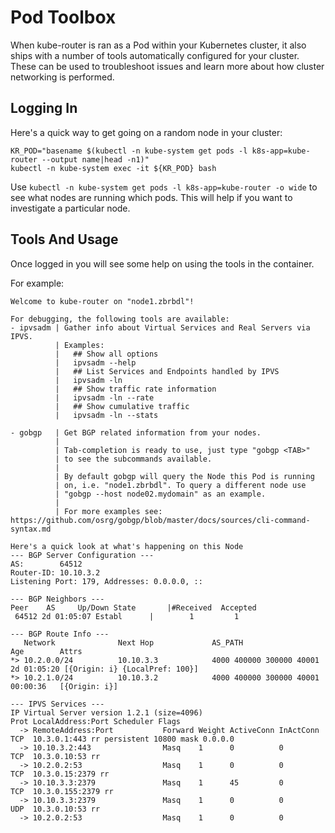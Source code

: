 # Pod Toolbox

When kube-router is ran as a Pod within your Kubernetes cluster, it also ships
with a number of tools automatically configured for your cluster.  These can be
used to troubleshoot issues and learn more about how cluster networking is
performed.

## Logging In

Here's a quick way to get going on a random node in your cluster:
```
KR_POD="basename $(kubectl -n kube-system get pods -l k8s-app=kube-router --output name|head -n1)"
kubectl -n kube-system exec -it ${KR_POD} bash
```

Use `kubectl -n kube-system get pods -l k8s-app=kube-router -o wide` to see what
nodes are running which pods. This will help if you want to investigate a
particular node.

## Tools And Usage

Once logged in you will see some help on using the tools in the container.

For example:
```console
Welcome to kube-router on "node1.zbrbdl"!

For debugging, the following tools are available:
- ipvsadm | Gather info about Virtual Services and Real Servers via IPVS.
          | Examples:
          |   ## Show all options
          |   ipvsadm --help
          |   ## List Services and Endpoints handled by IPVS
          |   ipvsadm -ln
          |   ## Show traffic rate information
          |   ipvsadm -ln --rate
          |   ## Show cumulative traffic
          |   ipvsadm -ln --stats

- gobgp   | Get BGP related information from your nodes.
          |
          | Tab-completion is ready to use, just type "gobgp <TAB>"
          | to see the subcommands available.
          |
          | By default gobgp will query the Node this Pod is running
          | on, i.e. "node1.zbrbdl". To query a different node use
          | "gobgp --host node02.mydomain" as an example.
          |
          | For more examples see: https://github.com/osrg/gobgp/blob/master/docs/sources/cli-command-syntax.md

Here's a quick look at what's happening on this Node
--- BGP Server Configuration ---
AS:        64512
Router-ID: 10.10.3.2
Listening Port: 179, Addresses: 0.0.0.0, ::

--- BGP Neighbors ---
Peer    AS     Up/Down State       |#Received  Accepted
 64512 2d 01:05:07 Establ      |        1         1

--- BGP Route Info ---
   Network              Next Hop             AS_PATH                  Age        Attrs
*> 10.2.0.0/24          10.10.3.3            4000 400000 300000 40001 2d 01:05:20 [{Origin: i} {LocalPref: 100}]
*> 10.2.1.0/24          10.10.3.2            4000 400000 300000 40001 00:00:36   [{Origin: i}]

--- IPVS Services ---
IP Virtual Server version 1.2.1 (size=4096)
Prot LocalAddress:Port Scheduler Flags
  -> RemoteAddress:Port           Forward Weight ActiveConn InActConn
TCP  10.3.0.1:443 rr persistent 10800 mask 0.0.0.0
  -> 10.10.3.2:443                Masq    1      0          0
TCP  10.3.0.10:53 rr
  -> 10.2.0.2:53                  Masq    1      0          0
TCP  10.3.0.15:2379 rr
  -> 10.10.3.3:2379               Masq    1      45         0
TCP  10.3.0.155:2379 rr
  -> 10.10.3.3:2379               Masq    1      0          0
UDP  10.3.0.10:53 rr
  -> 10.2.0.2:53                  Masq    1      0          0
```
